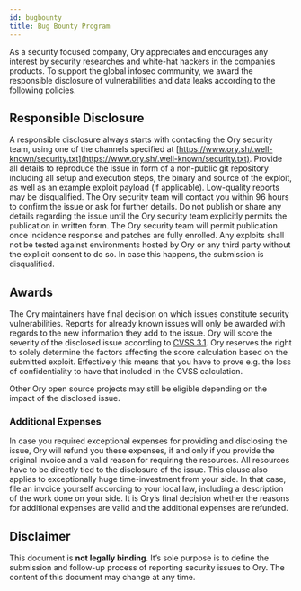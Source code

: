 ```yaml
---
id: bugbounty
title: Bug Bounty Program
---
```


As a security focused company, Ory appreciates and encourages any interest by
security researches and white-hat hackers in the companies products. To support
the global infosec community, we award the responsible disclosure of
vulnerabilities and data leaks according to the following policies.

## Responsible Disclosure

A responsible disclosure always starts with contacting the Ory security team,
using one of the channels specified at
[https://www.ory.sh/.well-known/security.txt](https://www.ory.sh/.well-known/security.txt).
Provide all details to reproduce the issue in form of a non-public git
repository including all setup and execution steps, the binary and source of
the exploit, as well as an example exploit payload (if applicable). Low-quality
reports may be disqualified. The Ory security team will contact you within 96
hours to confirm the issue or ask for further details. Do not publish or share
any details regarding the issue until the Ory security team explicitly permits
the publication in written form. The Ory security team will permit publication
once incidence response and patches are fully enrolled. Any exploits shall not
be tested against environments hosted by Ory or any third party without the
explicit consent to do so. In case this happens, the submission is disqualified.

## Awards

The Ory maintainers have final decision on which issues constitute security
vulnerabilities. Reports for already known issues will only be awarded with
regards to the new information they add to the issue. Ory will score the
severity of the disclosed issue according to [CVSS 3.1](https://www.first.org/cvss/v3.1/specification-document). Ory reserves
the right to solely determine the factors affecting the score calculation based
on the submitted exploit. Effectively this means that you have to prove e.g. the
loss of confidentiality to have that included in the CVSS calculation.

Other Ory open source projects may still be eligible depending on the impact of
the disclosed issue.

### Additional Expenses

In case you required exceptional expenses for providing and disclosing the
issue, Ory will refund you these expenses, if and only if you provide the
original invoice and a valid reason for requiring the resources. All resources
have to be directly tied to the disclosure of the issue. This clause also
applies to exceptionally huge time-investment from your side. In that case, file
an invoice yourself according to your local law, including a description of the
work done on your side. It is Ory’s final decision whether the reasons for
additional expenses are valid and the additional expenses are refunded.

## Disclaimer

This document is __not legally binding__. It’s sole purpose is to define the
submission and follow-up process of reporting security issues to Ory. The
content of this document may change at any time.